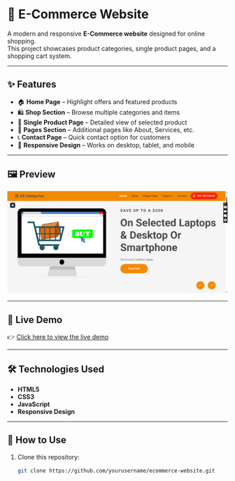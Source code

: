 # 🛒 E-Commerce Website  

A modern and responsive **E-Commerce website** designed for online shopping.  
This project showcases product categories, single product pages, and a shopping cart system.  

---

## ✨ Features  

- 🏠 **Home Page** – Highlight offers and featured products  
- 🛍️ **Shop Section** – Browse multiple categories and items  
- 📄 **Single Product Page** – Detailed view of selected product  
- 📑 **Pages Section** – Additional pages like About, Services, etc.  
- 📞 **Contact Page** – Quick contact option for customers  
- 📱 **Responsive Design** – Works on desktop, tablet, and mobile  

---

## 🖼️ Preview  

![E-commerce Website Screenshot](0004.png)  

---

## 🔗 Live Demo  

👉 [Click here to view the live demo](https://your-demo-link.com)  

---

## 🛠️ Technologies Used  

- **HTML5**  
- **CSS3**  
- **JavaScript**  
- **Responsive Design**  

---

## 🚀 How to Use  

1. Clone this repository:  
   ```bash
   git clone https://github.com/yourusername/ecommerce-website.git
